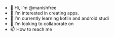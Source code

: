- 👋 Hi, I’m @manishfree
- 👀 I’m interested in creating apps.
- 🌱 I’m currently learning kotlin and android studi
- 💞️ I’m looking to collaborate on
- 📫 How to reach me 

<!---
manishfree/manishfree is a ✨ special ✨ repository because its `README.md` (this file) appears on your GitHub profile.
You can click the Preview link to take a look at your changes.
--->
